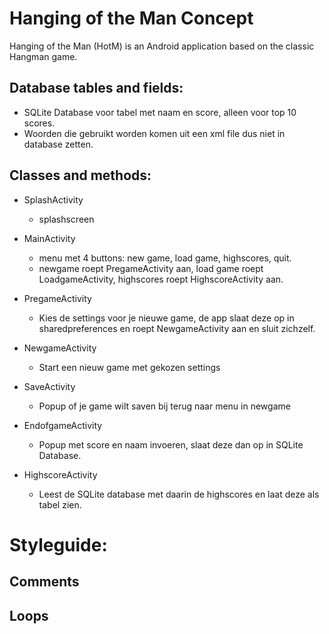 Hanging of the Man Concept
==========

Hanging of the Man (HotM) is an Android application based on the classic Hangman game.



Database tables and fields:
-------------
*	SQLite Database voor tabel met naam en score, alleen voor top 10 scores.
* 	Woorden die gebruikt worden komen uit een xml file dus niet in database zetten. 


Classes and methods:
-------------
* SplashActivity
	* splashscreen

* MainActivity 	
	* menu met 4 buttons: new game, load game, highscores, quit.
	* newgame roept PregameActivity aan, load game roept LoadgameActivity, highscores roept HighscoreActivity aan.

* PregameActivity 	
	* Kies de settings voor je nieuwe game, de app slaat deze op in sharedpreferences en roept NewgameActivity aan en sluit zichzelf.

* NewgameActivity 
	* Start een nieuw game met gekozen settings

* SaveActivity 
	* Popup of je game wilt saven bij terug naar menu in newgame 

* EndofgameActivity 
	* Popup met score en naam invoeren, slaat deze dan op in SQLite Database.

* HighscoreActivity 
	* Leest de SQLite database met daarin de highscores en laat deze als tabel zien.
	

Styleguide:
==========
Comments
-------------

Loops
-------------
	
	
